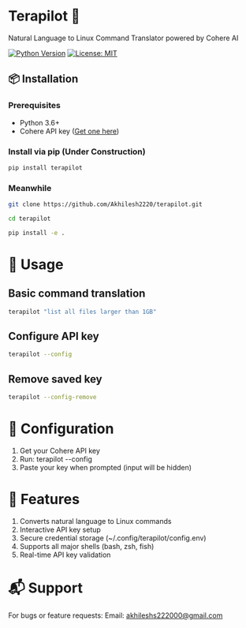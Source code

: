 # Terapilot 🤖

Natural Language to Linux Command Translator powered by Cohere AI

[![Python Version](https://img.shields.io/badge/python-3.6%2B-blue)](https://www.python.org/)
[![License: MIT](https://img.shields.io/badge/License-MIT-yellow.svg)](https://opensource.org/licenses/MIT)

## 📦 Installation

### Prerequisites
- Python 3.6+
- Cohere API key ([Get one here](https://dashboard.cohere.com))

### Install via pip (Under Construction)
```bash
pip install terapilot
```

### Meanwhile
```bash
git clone https://github.com/Akhilesh2220/terapilot.git
```
```bash
cd terapilot
```
```bash
pip install -e .
```


 # 🚀 Usage

## Basic command translation
```bash
terapilot "list all files larger than 1GB"
```

## Configure API key
```bash
terapilot --config
```

## Remove saved key
```bash
terapilot --config-remove
```

# 🔧 Configuration
1. Get your Cohere API key
2. Run: terapilot --config
3. Paste your key when prompted (input will be hidden)

# 🌟 Features
1. Converts natural language to Linux commands
2. Interactive API key setup
3. Secure credential storage (~/.config/terapilot/config.env)
4. Supports all major shells (bash, zsh, fish)
5. Real-time API key validation

# 📬 Support
For bugs or feature requests:
Email: akhileshs222000@gmail.com